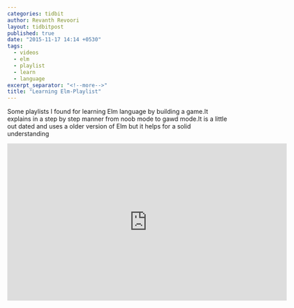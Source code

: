 ```yaml
---
categories: tidbit
author: Revanth Revoori
layout: tidbitpost
published: true
date: "2015-11-17 14:14 +0530"
tags: 
  - videos
  - elm
  - playlist
  - learn
  - language
excerpt_separator: "<!--more-->"
title: "Learning Elm-Playlist"
---
```


<div><p>Some playlists I found for learning Elm language by building a game.It explains in a step by step manner from noob mode to gawd mode.It is a little out dated and uses a older version of Elm but it helps for a solid understanding</p></div>
<div class="video">
<iframe width="640" height="360" src="https://www.youtube.com/embed/videoseries?list=PLtdCJGSpculbDT_p4ED9oLTJQrzoM1QEL" frameborder="0" allowfullscreen></iframe>
</div>
<!--more-->